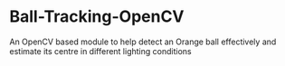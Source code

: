 # Ball-Tracking-OpenCV
An OpenCV based module to help detect an Orange ball effectively and estimate its centre in different lighting conditions
